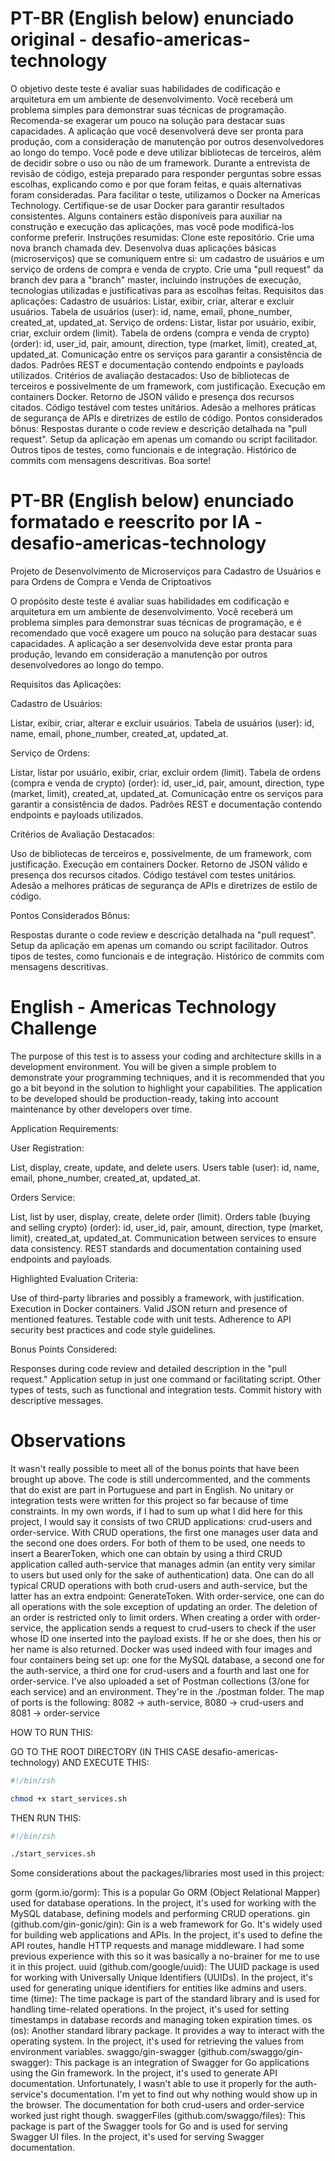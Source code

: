 # PT-BR (English below) enunciado original - desafio-americas-technology

O objetivo deste teste é avaliar suas habilidades de codificação e arquitetura em um ambiente de desenvolvimento. Você receberá um problema simples para demonstrar suas técnicas de programação. Recomenda-se exagerar um pouco na solução para destacar suas capacidades. A aplicação que você desenvolverá deve ser pronta para produção, com a consideração de manutenção por outros desenvolvedores ao longo do tempo.
Você pode e deve utilizar bibliotecas de terceiros, além de decidir sobre o uso ou não de um framework. Durante a entrevista de revisão de código, esteja preparado para responder perguntas sobre essas escolhas, explicando como e por que foram feitas, e quais alternativas foram consideradas.
Para facilitar o teste, utilizamos o Docker na Americas Technology. Certifique-se de usar Docker para garantir resultados consistentes. Alguns containers estão disponíveis para auxiliar na construção e execução das aplicações, mas você pode modificá-los conforme preferir.
Instruções resumidas:
Clone este repositório.
Crie uma nova branch chamada dev.
Desenvolva duas aplicações básicas (microserviços) que se comuniquem entre si: um cadastro de usuários e um serviço de ordens de compra e venda de crypto.
Crie uma "pull request" da branch dev para a "branch" master, incluindo instruções de execução, tecnologias utilizadas e justificativas para as escolhas feitas.
Requisitos das aplicações:
Cadastro de usuários: Listar, exibir, criar, alterar e excluir usuários.
Tabela de usuários (user): id, name, email, phone_number, created_at, updated_at.
Serviço de ordens: Listar, listar por usuário, exibir, criar, excluir ordem (limit).
Tabela de ordens (compra e venda de crypto) (order): id, user_id, pair, amount, direction, type (market, limit), created_at, updated_at.
Comunicação entre os serviços para garantir a consistência de dados.
Padrões REST e documentação contendo endpoints e payloads utilizados.
Critérios de avaliação destacados:
Uso de bibliotecas de terceiros e possivelmente de um framework, com justificação.
Execução em containers Docker.
Retorno de JSON válido e presença dos recursos citados.
Código testável com testes unitários.
Adesão a melhores práticas de segurança de APIs e diretrizes de estilo de código.
Pontos considerados bônus:
Respostas durante o code review e descrição detalhada na "pull request".
Setup da aplicação em apenas um comando ou script facilitador.
Outros tipos de testes, como funcionais e de integração.
Histórico de commits com mensagens descritivas.
Boa sorte!

# PT-BR (English below) enunciado formatado e reescrito por IA - desafio-americas-technology

Projeto de Desenvolvimento de Microserviços para Cadastro de Usuários e para Ordens de Compra e Venda de Criptoativos

O propósito deste teste é avaliar suas habilidades em codificação e arquitetura em um ambiente de desenvolvimento. Você receberá um problema simples para demonstrar suas técnicas de programação, e é recomendado que você exagere um pouco na solução para destacar suas capacidades. A aplicação a ser desenvolvida deve estar pronta para produção, levando em consideração a manutenção por outros desenvolvedores ao longo do tempo.

Requisitos das Aplicações:

Cadastro de Usuários:

Listar, exibir, criar, alterar e excluir usuários.  Tabela de usuários (user): id, name, email, phone_number, created_at, updated_at.

Serviço de Ordens:

Listar, listar por usuário, exibir, criar, excluir ordem (limit).  Tabela de ordens (compra e venda de crypto) (order): id, user_id, pair, amount, direction, type (market, limit), created_at, updated_at.  Comunicação entre os serviços para garantir a consistência de dados.  Padrões REST e documentação contendo endpoints e payloads utilizados.

Critérios de Avaliação Destacados:

Uso de bibliotecas de terceiros e, possivelmente, de um framework, com justificação.  Execução em containers Docker.  Retorno de JSON válido e presença dos recursos citados.  Código testável com testes unitários.  Adesão a melhores práticas de segurança de APIs e diretrizes de estilo de código.

Pontos Considerados Bônus:

Respostas durante o code review e descrição detalhada na "pull request".  Setup da aplicação em apenas um comando ou script facilitador.  Outros tipos de testes, como funcionais e de integração.  Histórico de commits com mensagens descritivas.

# English - Americas Technology Challenge

The purpose of this test is to assess your coding and architecture skills in a development environment. You will be given a simple problem to demonstrate your programming techniques, and it is recommended that you go a bit beyond in the solution to highlight your capabilities. The application to be developed should be production-ready, taking into account maintenance by other developers over time.

Application Requirements:

User Registration:

List, display, create, update, and delete users. Users table (user): id, name, email, phone_number, created_at, updated_at.

Orders Service:

List, list by user, display, create, delete order (limit). Orders table (buying and selling crypto) (order): id, user_id, pair, amount, direction, type (market, limit), created_at, updated_at. Communication between services to ensure data consistency. REST standards and documentation containing used endpoints and payloads.

Highlighted Evaluation Criteria:

Use of third-party libraries and possibly a framework, with justification. Execution in Docker containers. Valid JSON return and presence of mentioned features. Testable code with unit tests. Adherence to API security best practices and code style guidelines.

Bonus Points Considered:

Responses during code review and detailed description in the "pull request." Application setup in just one command or facilitating script. Other types of tests, such as functional and integration tests. Commit history with descriptive messages.

# Observations

It wasn't really possible to meet all of the bonus points that have been brought up above. The code is still undercommented, and the comments that do exist are part in Portuguese and part in English. No unitary or integration tests were written for this project so far because of time constraints. In my own words, if I had to sum up what I did here for this project, I would say it consists of two CRUD applications: crud-users and order-service. With CRUD operations, the first one manages user data and the second one does orders. For both of them to be used, one needs to insert a BearerToken, which one can obtain by using a third CRUD application called auth-service that manages admin (an entity very similar to users but used only for the sake of authentication) data. One can do all typical CRUD operations with both crud-users and auth-service, but the latter has an extra endpoint: GenerateToken. With order-service, one can do all operations with the sole exception of updating an order. The deletion of an order is restricted only to limit orders. When creating a order with order-service, the application sends a request to crud-users to check if the user whose ID one inserted into the payload exists. If he or she does, then his or her name is also returned.
Docker was used indeed with four images and four containers being set up: one for the MySQL database, a second one for the auth-service, a third one for crud-users and a fourth and last one for order-service.
I've also uploaded a set of Postman collections (3/one for each service) and an environment. They're in the ./postman folder.
The map of ports is the following: 8082 -> auth-service, 8080 -> crud-users and 8081 -> order-service

HOW TO RUN THIS:

GO TO THE ROOT DIRECTORY (IN THIS CASE desafio-americas-technology) AND EXECUTE THIS: 

```zsh
#!/bin/zsh

chmod +x start_services.sh
```

THEN RUN THIS:

```zsh
#!/bin/zsh

./start_services.sh
```

Some considerations about the packages/libraries most used in this project:

gorm (gorm.io/gorm): This is a popular Go ORM (Object Relational Mapper) used for database operations. In the project, it's used for working with the MySQL database, defining models and performing CRUD operations.
gin (github.com/gin-gonic/gin): Gin is a web framework for Go. It's widely used for building web applications and APIs. In the project, it's used to define the API routes, handle HTTP requests and manage middleware. I had some previous experience with this so it was basically a no-brainer for me to use it in this project.
uuid (github.com/google/uuid): The UUID package is used for working with Universally Unique Identifiers (UUIDs). In the project, it's used for generating unique identifiers for entities like admins and users.
time (time): The time package is part of the standard library and is used for handling time-related operations. In the project, it's used for setting timestamps in database records and managing token expiration times.
os (os): Another standard library package. It provides a way to interact with the operating system. In the project, it's used for retrieving the values from environment variables.
swaggo/gin-swagger (github.com/swaggo/gin-swagger): This package is an integration of Swagger for Go applications using the Gin framework. In the project, it's used to generate API documentation. Unfortunately, I wasn't able to use it properly for the auth-service's documentation. I'm yet to find out why nothing would show up in the browser. The documentation for both crud-users and order-service worked just right though.
swaggerFiles (github.com/swaggo/files): This package is part of the Swagger tools for Go and is used for serving Swagger UI files. In the project, it's used for serving Swagger documentation.
